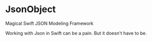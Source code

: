 # JsonObject
Magical Swift JSON Modeling Framework

Working with Json in Swift can be a pain. But it doesn't have to be.
